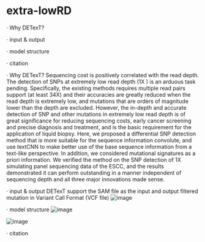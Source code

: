 # extra-lowRD
·  Why DETexT?

·  input & output

·  model structure

·  citation


·  Why DETexT?
Sequencing cost is positively correlated with the read depth. The detection of SNPs at extremely low read depth (1X ) is an arduous task pending. Specifically, the existing methods requires multiple read pairs support (at least 34X) and their accuracies are greatly reduced when the read depth is extremely low, and mutations that are orders of magnitude lower than the depth are excluded. However, the in-depth and accurate detection of SNP and other mutations in extremely low read depth is of great significance for reducing sequencing costs, early cancer screening and precise diagnosis and treatment, and is the basic requirement for the application of liquid biopsy. Here, we proposed a differential SNP detection method that is more suitable for the sequence information convolute, and use textCNN to make better use of the base sequence information from a text-like perspective. In addition, we considered mutational signatures as a priori information. We verified the method on the SNP detection of 1X simulating panel sequencing data of the ESCC, and the results demonstrated it can perform outstanding in a manner independent of sequencing depth and all three major innovations made sense. 

·  input & output
DETexT support the SAM file as the input and output filtered mutation in Variant Call Format (VCF file)
![image](https://user-images.githubusercontent.com/37039216/175777569-c2d5a6ba-0226-4ae4-9402-497ed5a6cf0a.png)

·  model structure
![image](https://user-images.githubusercontent.com/37039216/175775702-aa39a625-cd3f-41da-98da-25b398e933ef.png)

![image](https://user-images.githubusercontent.com/37039216/175777720-74378b60-10aa-48ae-bfd1-f87066ef4fa3.png)

·  citation
